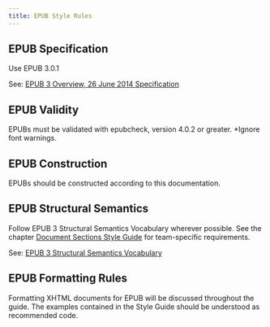 ```yaml
---
title: EPUB Style Rules
---
```


## EPUB Specification

Use EPUB 3.0.1

See: [EPUB 3 Overview, 26 June 2014 Specification](http://www.idpf.org/epub/301/spec/epub-overview-20140626.html)

## EPUB Validity

EPUBs must be validated with epubcheck, version 4.0.2 or greater. *Ignore font warnings.

## EPUB Construction

EPUBs should be constructed according to this documentation.

## EPUB Structural Semantics

Follow EPUB 3 Structural Semantics Vocabulary wherever possible. See the  chapter [Document Sections Style Guide](https://style.bhdirect-ebooks.org/code/semantics.html#Document-Sections) for team-specific requirements.

See: [EPUB 3 Structural Semantics Vocabulary](https://idpf.github.io/epub-vocabs/structure/)

## EPUB Formatting Rules

Formatting XHTML documents for EPUB will be discussed throughout the guide. The examples contained in the Style Guide should be understood as recommended code.
